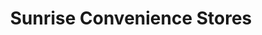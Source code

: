 ---
title: "Sunrise Convenience Stores"
url: /capac/sunrise-convenience-stores-capac-road/
shop: Lebensmittel
---